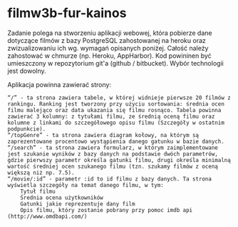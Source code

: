 # filmw3b-fur-kainos
Zadanie polega na stworzeniu aplikacji webowej, która pobierze dane dotyczące filmów z bazy PostgreSQL zahostowanej na heroku oraz zwizualizowaniu ich wg. wymagań opisanych poniżej. Całość należy zahostować w chmurze (np. Heroku, AppHarbor). Kod powininen być umieszczony w repozytorium git'a (github / bitbucket). Wybór technologii jest dowolny.

Aplikacja powinna zawierać strony:

    “/” - ta strona zawiera tabele, w której widnieje pierwsze 20 filmów z rankingu. Ranking jest tworzony przy użyciu sortowania: średnia ocen filmu malejąco oraz data ukazania się filmu rosnąco. Tabela powinna zawierać 3 kolumny: z tytułami filmu, ze średnią oceną filmu oraz kolumne z linkami do szczegółowego opisu filmu (Szczegóły w ostatnim podpunkcie).
    “/topGenre” - ta strona zawiera diagram kołowy, na którym są zaprezentowane procentowo wystąpienia danego gatunku w bazie danych.
    “/search” - ta strona zawiera formularz, w którym zaimplementowane jest szukanie wyników z bazy danych na podstawie dwóch parametrów, gdzie pierwszy parametr określa gatunki filmu, drugi określa minimalną wartość średniej ocen szukanego filmu (tzn. szukamy filmów z oceną większą niż np. 7.5).
    “/movie/:id” - parametr :id to id filmu z bazy danych. Ta strona wyświetla szczegóły na temat danego filmu, w tym:
        Tytuł filmu
        Średnia ocena użytkowników
        Gatunki jakie reprezentuje dany film
        Opis filmu, który zostanie pobrany przy pomoc imdb api (http://www.omdbapi.com/)
